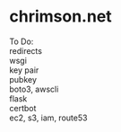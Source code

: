 # chrimson.net

To Do: \
redirects \
wsgi \
key pair \
pubkey \
boto3, awscli \
flask \
certbot \
ec2, s3, iam, route53

